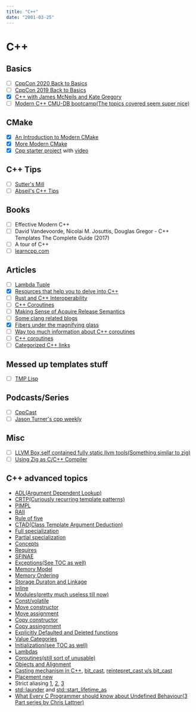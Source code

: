 ```yaml
---
title: "C++"
date: "2001-03-25"
---
```


# C++

## Basics

- [ ] [CppCon 2020 Back to Basics](https://www.youtube.com/playlist?list=PLHTh1InhhwT5o3GwbFYy3sR7HDNRA353e)
- [ ] [CppCon 2019 Back to Basics](https://www.youtube.com/playlist?list=PLHTh1InhhwT4CTnVjJqnAKeMfGzOWjsRa)
- [x] [C++ with James McNeils and Kate Gregory](https://youtube.com/playlist?list=PLB_QFf1fzn9O_22Q-P4xNajxIlbY3aCQk)
- [ ] [Modern C++ CMU-DB bootcamp(The topics covered seem super nice)](https://github.com/cmu-db/15445-bootcamp)

## CMake

- [x] [An Introduction to Modern CMake](https://cliutils.gitlab.io/modern-cmake/)
- [x] [More Modern CMake](https://hsf-training.github.io/hsf-training-cmake-webpage/)
- [x] [Cpp starter project](https://github.com/cpp-best-practices/cpp_starter_project)
      with [video](https://www.youtube.com/watch?v=YbgH7yat-Jo)

## C++ Tips

- [ ] [Sutter's Mill](https://herbsutter.com/gotw/)
- [ ] [Abseil's C++ Tips](https://abseil.io/tips/)

## Books

- [ ] Effective Modern C++
- [ ] David Vandevoorde, Nicolai M. Josuttis, Douglas Gregor - C++ Templates
      The Complete Guide (2017)
- [ ] A tour of C++
- [ ] [learncpp.com](https://www.learncpp.com/)

## Articles

- [ ] [Lambda Tuple](https://groundswellaudio.github.io/posts/cpp_lambda_tuple/)
- [x] [Resources that help you to delve into C++](https://lesleylai.info/en/delve_into_cpp/)
- [ ] [Rust and C++ Interoperability](https://news.ycombinator.com/item?id=33590308)
- [ ] [C++ Coroutines](https://news.ycombinator.com/item?id=34898130)
- [ ] [Making Sense of Acquire Release Semantics](https://davekilian.com/acquire-release.html)
- [ ] [Some clang related blogs](https://blog.trailofbits.com/)
- [x] [Fibers under the magnifying glass](https://www.open-std.org/JTC1/SC22/WG21/docs/papers/2018/p1364r0.pdf)
- [ ] [Way too much information about C++ coroutines](https://lewissbaker.github.io/)
- [ ] [C++ coroutines](https://www.scs.stanford.edu/~dm/blog/c++-coroutines.html)
- [ ] [Categorized C++ links](https://github.com/MattPD/cpplinks)

## Messed up templates stuff

- [ ] [TMP Lisp](https://github.com/tdp2110/TmpLisp)

## Podcasts/Series

- [ ] [CppCast](https://cppcast.com/)
- [ ] [Jason Turner's cpp weekly](https://youtube.com/playlist?list=PLs3KjaCtOwSZ2tbuV1hx8Xz-rFZTan2J1)

## Misc

- [ ] [LLVM Box,self contained fully static llvm tools(Something similar to zig)](https://github.com/rsms/llvmbox)
- [ ] [Using Zig as C/C++ Compiler](https://zig.news/kristoff/compile-a-c-c-project-with-zig-368j)

## C++ advanced topics

- [ADL(Argument Dependent Lookup)](https://en.cppreference.com/w/cpp/language/adl)
- [CRTP(Curiously recurring template patterns)](https://en.cppreference.com/w/cpp/language/crtphttps://en.cppreference.com/w/cpp/language/crtp)
- [PIMPL](https://en.cppreference.com/w/cpp/language/pimpl)
- [RAII](https://en.cppreference.com/w/cpp/language/raii)
- [Rule of five](https://en.cppreference.com/w/cpp/language/rule_of_three)
- [CTAD(Class Template Argument Deduction)](https://en.cppreference.com/w/cpp/language/class_template_argument_deduction)
- [Full specialization](https://en.cppreference.com/w/cpp/language/template_specialization)
- [Partial specialization](https://en.cppreference.com/w/cpp/language/partial_specialization)
- [Concepts](https://en.cppreference.com/w/cpp/language/constraints)
- [Requires](https://en.cppreference.com/w/cpp/language/requires)
- [SFINAE](https://en.cppreference.com/w/cpp/language/sfinae)
- [Exceptions(See TOC as well)](https://en.cppreference.com/w/cpp/language/exceptions)
- [Memory Model](https://en.cppreference.com/w/cpp/language/memory_model)
- [Memory Ordering](https://en.cppreference.com/w/cpp/atomic/memory_order)
- [Storage Duraton and Linkage](https://en.cppreference.com/w/cpp/language/storage_duration)
- [Inline](https://en.cppreference.com/w/cpp/language/inline)
- [Modules(pretty much useless till now)](https://en.cppreference.com/w/cpp/language/modules)
- [Const/volatile](https://en.cppreference.com/w/cpp/language/cv)
- [Move constructor](https://en.cppreference.com/w/cpp/language/move_constructor)
- [Move assignment](https://en.cppreference.com/w/cpp/language/move_assignment)
- [Copy constructor](https://en.cppreference.com/w/cpp/language/copy_constructor)
- [Copy assingnment](https://en.cppreference.com/w/cpp/language/copy_assignment)
- [Explicitly Defaulted and Deleted functions](https://learn.microsoft.com/en-us/cpp/cpp/explicitly-defaulted-and-deleted-functions?view=msvc-170)
- [Value Categories](https://en.cppreference.com/w/cpp/language/value_category)
- [Initialization(see TOC as well)](https://en.cppreference.com/w/cpp/language/initialization)
- [Lambdas](https://en.cppreference.com/w/cpp/language/lambda)
- [Coroutines(still sort of unusable)](https://en.cppreference.com/w/cpp/language/coroutines)
- [Objects and Alignment](https://en.cppreference.com/w/c/language/object)
- [Casting mechanism in C++](https://cplusplus.com/doc/tutorial/typecasting/), [bit_cast](https://en.cppreference.com/w/cpp/numeric/bit_cast), [reintepret_cast v/s bit_cast](https://stackoverflow.com/questions/53401654/c20-bit-cast-vs-reinterpret-cast)
- [Placement new](https://en.wikipedia.org/wiki/Placement_syntax)
- Strict aliasing [1](https://cellperformance.beyond3d.com/articles/2006/06/understanding-strict-aliasing.html), [2](https://stackoverflow.com/questions/98650/what-is-the-strict-aliasing-rule), [3](https://gist.github.com/shafik/848ae25ee209f698763cffee272a58f8)
- [std::launder](https://en.cppreference.com/w/cpp/utility/launder) and [std::start_lifetime_as](https://en.cppreference.com/w/cpp/memory/start_lifetime_as)
- [What Every C Programmer should know about Undefined Behaviour(3 Part series by Chris Lattner)](http://blog.llvm.org/2011/05/what-every-c-programmer-should-know.html)
